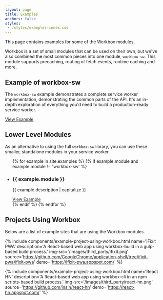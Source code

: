 ```yaml
---
layout: page
title: Examples
anchors: false
styles:
 - /styles/examples-index.css
---
```


This page contains examples for some of the Workbox modules.

Workbox is a set of small modules that can be used on their own, but we've
also combined the most common pieces into one module, `workbox-sw`. This module
supports precaching, routing of fetch events, runtime caching and more.

## Example of workbox-sw

The `workbox-sw` example demonstrates a complete service worker
implementation, demonstrating the common parts of the API. It's an in-depth
exploration of everything you'd need to build a production-ready service worker.

<a href="/examples/workbox-sw/" class="btn">View Example</a>

## Lower Level Modules

As an alternative to using the full `workbox-sw` library, you can use these
smaller, standalone modules in your service worker.

<ul class="example-index__lower-level-modules-list">
{% for example in site.examples %}
  {% if example.module and example.module != 'workbox-sw' %}
    <li>
      <h3>{{ example.module }}</h3>
      <p>{{ example.description | capitalize }}</p>
      <a href="{{ example.url }}" class="btn">View Example</a>
    </li>
  {% endif %}
{% endfor %}
</ul>

## Projects Using Workbox

Below are a list of example sites that are using the Workbox modules.

{% include components/example-project-using-workbox.html
   name='iFixit PWA'
   description='A React-based web app using workbox-build in a gulp-based build process.'
   img-src='/images/third_party/ifixit.png'
   source='https://github.com/GoogleChrome/application-shell/tree/ifixit-pwa/ifixit-pwa'
   demo='https://ifixit-pwa.appspot.com/'
%}

{% include components/example-project-using-workbox.html
   name='React HN'
   description='A React-based web app using workbox-cli in an npm scripts-based build process.'
   img-src='/images/third_party/react-hn.png'
   source='https://github.com/insin/react-hn'
   demo='https://react-hn.appspot.com/'
%}
